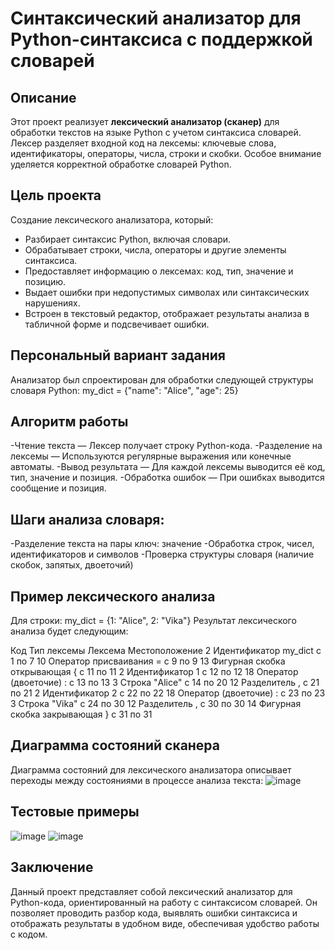 # Синтаксический анализатор для Python-синтаксиса с поддержкой словарей

## Описание

Этот проект реализует **лексический анализатор (сканер)** для обработки текстов на языке Python с учетом синтаксиса словарей. Лексер разделяет входной код на лексемы: ключевые слова, идентификаторы, операторы, числа, строки и скобки. Особое внимание уделяется корректной обработке словарей Python.

## Цель проекта

Создание лексического анализатора, который:

- Разбирает синтаксис Python, включая словари.
- Обрабатывает строки, числа, операторы и другие элементы синтаксиса.
- Предоставляет информацию о лексемах: код, тип, значение и позицию.
- Выдает ошибки при недопустимых символах или синтаксических нарушениях.
- Встроен в текстовый редактор, отображает результаты анализа в табличной форме и подсвечивает ошибки.

## Персональный вариант задания

Анализатор был спроектирован для обработки следующей структуры словаря Python:
my_dict = {"name": "Alice", "age": 25}

## Алгоритм работы
-Чтение текста — Лексер получает строку Python-кода.
-Разделение на лексемы — Используются регулярные выражения или конечные автоматы.
-Вывод результата — Для каждой лексемы выводится её код, тип, значение и позиция.
-Обработка ошибок — При ошибках выводится сообщение и позиция.

## Шаги анализа словаря:
-Разделение текста на пары ключ: значение
-Обработка строк, чисел, идентификаторов и символов
-Проверка структуры словаря (наличие скобок, запятых, двоеточий)

## Пример лексического анализа
Для строки:
my_dict = {1: "Alice", 2: "Vika"}
Результат лексического анализа будет следующим:

Код	Тип лексемы	Лексема	Местоположение
2	Идентификатор	my_dict	с 1 по 7
10	Оператор присваивания	=	с 9 по 9
13	Фигурная скобка открывающая	{	с 11 по 11
2	Идентификатор	1	с 12 по 12
18	Оператор (двоеточие)	:	с 13 по 13
3	Строка	"Alice"	с 14 по 20
12	Разделитель	,	с 21 по 21
2	Идентификатор	2	с 22 по 22
18	Оператор (двоеточие)	:	с 23 по 23
3	Строка	"Vika"	с 24 по 30
12	Разделитель	,	с 30 по 30
14	Фигурная скобка закрывающая	}	с 31 по 31
## Диаграмма состояний сканера
Диаграмма состояний для лексического анализатора описывает переходы между состояниями в процессе анализа текста:
![image](https://github.com/user-attachments/assets/1b76c07c-3a78-42a6-b496-62e3e28f1321)

## Тестовые примеры
![image](https://github.com/user-attachments/assets/98135c61-cb4f-45d5-88db-4dfb14e99a6f)
![image](https://github.com/user-attachments/assets/0d570103-966f-4230-b642-632740d7a765)




## Заключение
Данный проект представляет собой лексический анализатор для Python-кода, ориентированный на работу с синтаксисом словарей. Он позволяет проводить разбор кода, выявлять ошибки синтаксиса и отображать результаты в удобном виде, обеспечивая удобство работы с кодом.
